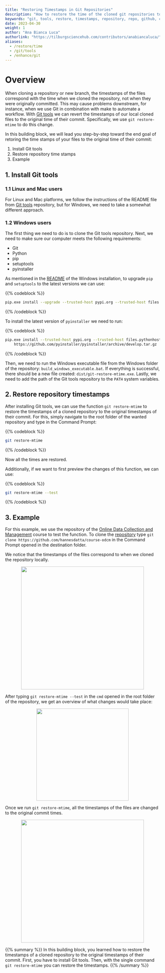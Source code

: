 ```yaml
---
title: "Restoring Timestamps in Git Repositories"
description: "How to restore the time of the cloned git repositories to the original time when they were originally committed"
keywords: "git, tools, restore, timestamps, repository, repo, github, clone, tutorial, python"
date: 2023-04-30
weight: 1
author: "Ana Bianca Luca"
authorlink: "https://tilburgsciencehub.com/contributors/anabiancaluca/"
aliases:
  - /restore/time
  - /git/tools
  - /enhance/git
---
```


# Overview

When cloning a repository or new branch, the timestamps of the files correspond with the time when we cloned the repository, not when they were originally committed. This may cause problems downstream, for instance, when we use Git in combination with make to automate a workflow. With [Git tools](https://github.com/MestreLion/git-tools/) we can revert the timestamps of our local cloned files to the original time of their commit. Specifically, we use `git restore-mtime` to do this change. 

In this building block, we will lead you step-by-step toward the end goal of retoring the time stamps of your files to the original time of their commit:
1. Install Git tools
2. Restore repository time stamps
3. Example

## 1. Install Git tools

### 1.1 Linux and Mac users
For Linux and Mac platforms, we follow the instructions of the README file from [Git tools](https://github.com/MestreLion/git-tools/) repository, but for Windows, we need to take a somewhat different approach.

### 1.2 Windows users
The first thing we need to do is to clone the Git tools repository. 
Next, we need to make sure our computer meets the following requirements:
- Git
- Python
- pip
- setuptools
- pyinstaller

As mentioned in the [README](https://github.com/MestreLion/git-tools/tree/main/windows) of the Windows installation, to upgrade `pip` and `setuptools` to the latest versions we can use:

{{% codeblock %}}
```bash
pip.exe install --upgrade --trusted-host pypi.org --trusted-host files.pythonhosted.org pip setuptools
```
{{% /codeblock %}}

To install the latest version of `pyinstaller` we need to run:

{{% codeblock %}}
```bash
pip.exe install --trusted-host pypi.org --trusted-host files.pythonhosted.org ^
    https://github.com/pyinstaller/pyinstaller/archive/develop.tar.gz
```
{{% /codeblock %}}

Then, we need to run the Windows executable file from the Windows folder of the repository: `build_windows_executable.bat`. If everything is successful, there should be a new file created: `dist/git-restore-mtime.exe`. 
Lastly, we need to add the path of the Git tools repository to the `PATH` system variables.

## 2. Restore repository timestamps

After installing Git tools, we can use the function `git restore-mtime` to restore the timestamps of a cloned repository to the original timestamps of their commit. For this, simply navigate to the root folder of the wanted repository and type in the Command Prompt:

{{% codeblock %}}
```bash
git restore-mtime
```
{{% /codeblock %}}

Now all the times are restored.

Additionally, if we want to first preview the changes of this function, we can use:

{{% codeblock %}}
```bash
git restore-mtime --test
```
{{% /codeblock %}}


## 3. Example

For this example, we use the repository of the [Online Data Collection and Management](https://tilburgsciencehub.com/topics/code-like-a-pro/online-data-collection-and-management/odcm-course/) course to test the function. To clone the [repository](https://github.com/hannesdatta/course-odcm) type `git clone https://github.com/hannesdatta/course-odcm` in the Command Prompt opened in the destination folder.


We notice that the timestamps of the files correspond to when we cloned the repository locally.

<p align = "center">
<img src = "../images/repository1.png" width="400">
</p>

After typing `git restore-mtime --test` in the `cmd` opened in the root folder of the repository, we get an overview of what changes would take place:

<p align = "center">
<img src = "../images/mtime-test.png" width="300">
</p>

Once we run `git restore-mtime`, all the timestamps of the files are changed to the original commit times.

<p align = "center">
<img src = "../images/repository2.png" width="400">
</p>

{{% summary %}}
In this building block, you learned how to restore the timestamps of a cloned repository to the original timestamps of their commit. First, you have to install Git tools. Then, with the single command `git restore-mtime` you can restore the timestamps.
{{% /summary %}}


